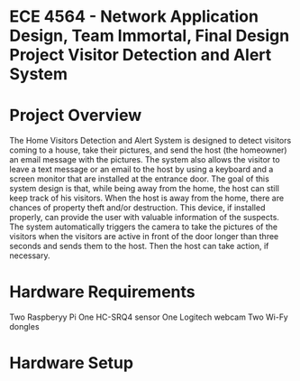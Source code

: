 ECE 4564 - Network Application Design,
Team Immortal, Final Design Project
Visitor Detection and Alert System
=========

Project Overview
======================
The Home Visitors Detection and Alert System is designed to detect visitors coming to a house, take their pictures, and send the host (the homeowner) an email message with the pictures. The system also allows the visitor to leave a text message or an email to the host by using a keyboard and a screen monitor that are installed at the entrance door. The goal of this system design is that, while being away from the home, the host can still keep track of his visitors.  When the host is away from the home, there are chances of property theft and/or destruction. This device, if installed properly, can provide the user with valuable information of the suspects. The system automatically triggers the camera to take the pictures of the visitors when the visitors are active in front of the door longer than three seconds and sends them to the host. Then the host can take action, if necessary.

Hardware Requirements
========================
Two Raspberyy Pi
One HC-SRQ4 sensor
One Logitech webcam
Two Wi-Fy dongles

Hardware Setup
=====================
